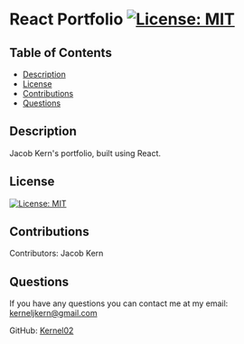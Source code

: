 
  # React Portfolio [![License: MIT](https://img.shields.io/badge/License-MIT-yellow.svg)](https://opensource.org/licenses/MIT)

  ## Table of Contents
   - [Description](#description)
   - [License](#license)
   - [Contributions](#contributions)
   - [Questions](#questions)
    
  ## Description
   Jacob Kern's portfolio, built using React.
    
  ## License
   [![License: MIT](https://img.shields.io/badge/License-MIT-yellow.svg)](https://opensource.org/licenses/MIT)
    
  ## Contributions
   Contributors: Jacob Kern
   
  ## Questions
   If you have any questions you can contact me at my email: kerneljkern@gmail.com
   
   GitHub: [Kernel02](https://www.github.com/Kernel02)